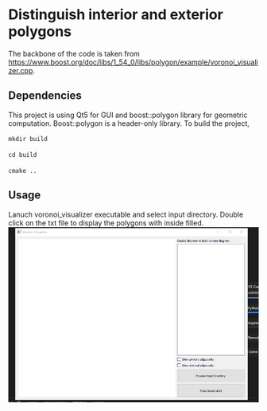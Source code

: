 # Distinguish interior and exterior polygons
The backbone of the code is taken from https://www.boost.org/doc/libs/1_54_0/libs/polygon/example/voronoi_visualizer.cpp.
## Dependencies
This project is using Qt5 for GUI and boost::polygon library for geometric computation. 
Boost::polygon is a header-only library. 
To build the project, 

```
mkdir build

cd build

cmake ..

```

## Usage
Lanuch voronoi_visualizer executable and select input directory. Double click on the txt file to display the polygons with inside filled.
![Alt Text](./tutorial.gif)